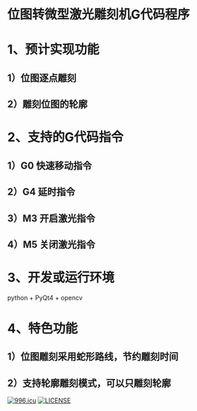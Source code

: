 ﻿# 位图转微型激光雕刻机G代码程序 #

# 1、预计实现功能
## 1）位图逐点雕刻
## 2）雕刻位图的轮廓
# 2、支持的G代码指令
## 1）G0 快速移动指令
## 2）G4 延时指令
## 3）M3 开启激光指令
## 4）M5 关闭激光指令
# 3、开发或运行环境
python + PyQt4 + opencv
# 4、特色功能
## 1）位图雕刻采用蛇形路线，节约雕刻时间
## 2）支持轮廓雕刻模式，可以只雕刻轮廓



[![996.icu](https://img.shields.io/badge/link-996.icu-red.svg)](https://996.icu)
[![LICENSE](https://img.shields.io/badge/license-Anti%20996-blue.svg)](https://github.com/996icu/996.ICU/blob/master/LICENSE)
